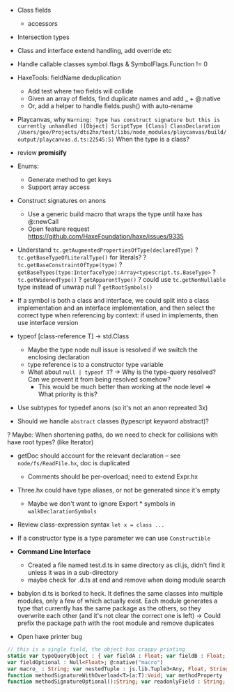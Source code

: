 - Class fields
	- accessors

- Intersection types

- Class and interface extend handling, add override etc

- Handle callable classes
	symbol.flags & SymbolFlags.Function != 0

- HaxeTools: fieldName deduplication
	- Add test where two fields will collide
	- Given an array of fields, find duplicate names and add _ + @:native
	- Or, add a helper to handle fields.push() with auto-rename

- Playcanvas, why 
	`Warning: Type has construct signature but this is currently unhandled ([Object] ScriptType [Class] ClassDeclaration /Users/geo/Projects/dts2hx/test/libs/node_modules/playcanvas/build/output/playcanvas.d.ts:22545:5)`
	When the type is a class?

- review __promisify__

- Enums:
	- Generate method to get keys
	- Support array access

- Construct signatures on anons
	- Use a generic build macro that wraps the type until haxe has @:newCall
	- Open feature request https://github.com/HaxeFoundation/haxe/issues/9335

- Understand `tc.getAugmentedPropertiesOfType(declaredType)`
? `tc.getBaseTypeOfLiteralType()` for literals?
? `tc.getBaseConstraintOfType(type)`
? `getBaseTypes(type:InterfaceType):Array<typescript.ts.BaseType>`
? `tc.getWidenedType()`
? `getApparentType()`
? could use `tc.getNonNullable` type instead of unwrap null
? `getRootSymbols()`

- If a symbol is both a class and interface, we could split into a class implementation and an interface implementation, and then select the correct type when referencing by context: if used in implements, then use interface version 

- typeof [class-reference T] -> std.Class<T>
	- Maybe the type node null issue is resolved if we switch the enclosing declaration
	- type reference is to a constructor type variable
	- What about `null | typeof T`?
	-> Why is the type-query resolved? Can we prevent it from being resolved somehow?
		- This would be much better than working at the node level
	=> What priority is this?

- Use subtypes for typedef anons (so it's not an anon repreated 3x)

- Should we handle `abstract` classes (typescript keyword abstract)?

? Maybe: When shortening paths, do we need to check for collisions with haxe root types? (like Iterator)

- getDoc should account for the relevant declaration – see `node/fs/ReadFile.hx`, doc is duplicated
	- Comments should be per-overload; need to extend Expr.hx

- Three.hx could have type aliases, or not be generated since it's empty
	- Maybe we don't want to ignore Export * symbols in `walkDeclarationSymbols`

- Review class-expression syntax `let x = class ...`

- If a constructor type is a type parameter we can use `Constructible`

- **Command Line Interface**
	- Created a file named test.d.ts in same directory as cli.js, didn't find it unless it was in a sub-directory
	- maybe check for .d.ts at end and remove when doing module search

- babylon d.ts is borked to heck. It defines the same classes into multiple modules, only a few of which actually exist. Each module generates a type that currently has the same package as the others, so they overwrite each other (and it's not clear the correct one is left)
	-> Could prefix the package path with the root module and remove duplicates

- Open haxe printer bug
```haxe
// this is a single field, the object has crappy printing
static var typeQueryObject : { var fieldA : Float; var fieldB : Float; var fieldArrayAlias : Array<String>; @:optional
var fieldOptional : Null<Float>; @:native("macro")
var macro_ : String; var nestedTuple : js.lib.Tuple3<Any, Float, String, js.lib.Tuple2<Any, Bool, Array<Bool>>>; var computedFieldName : String; var sub : { var a : Float; var b : Float; }; function methodSignatureComplex<T:(haxe.extern.EitherType<String, Float>)>(a:Float, ?opt:String):T; @:overload(function(a:Float):Void { })
function methodSignatureWithOverload<T>(a:T):Void; var methodProperty : (a:Any) -> Void; @:optional
function methodSignatureOptional():String; var readonlyField : String; };
```